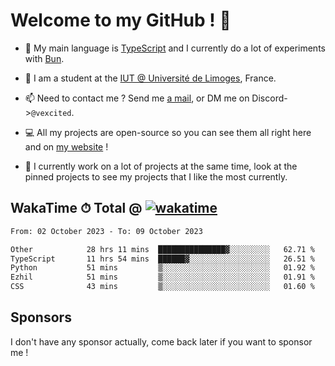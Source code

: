 # Welcome to my GitHub ! 🌃

- 🔭 My main language is [TypeScript](https://www.typescriptlang.org/) and I currently do a lot of experiments with [Bun](https://bun.sh).

- 🌱 I am a student at the [IUT @ Université de Limoges](https://iut.unilim.fr), France.

- 📫 Need to contact me ? Send me <a href="mailto:mikkel@milescode.dev">a mail</a>, or DM me on Discord->`@vexcited`.

- 💻 All my projects are open-source so you can see them all right here and on <a href="https://vexcited.vercel.app">my website</a> !

- 👀 I currently work on a lot of projects at the same time, look at the pinned projects to see my projects that I like the most currently.

## WakaTime ⏱ Total @ [![wakatime](https://wakatime.com/badge/user/0839e595-e07a-435c-8d59-ed95f2a3d6dd.svg)](https://wakatime.com/@0839e595-e07a-435c-8d59-ed95f2a3d6dd)

<!--START_SECTION:waka-->

```txt
From: 02 October 2023 - To: 09 October 2023

Other            28 hrs 11 mins  ███████████████▓░░░░░░░░░   62.71 %
TypeScript       11 hrs 54 mins  ██████▓░░░░░░░░░░░░░░░░░░   26.51 %
Python           51 mins         ▒░░░░░░░░░░░░░░░░░░░░░░░░   01.92 %
Ezhil            51 mins         ▒░░░░░░░░░░░░░░░░░░░░░░░░   01.91 %
CSS              43 mins         ▒░░░░░░░░░░░░░░░░░░░░░░░░   01.60 %
```

<!--END_SECTION:waka-->

## Sponsors

I don't have any sponsor actually, come back later if you want to sponsor me !

